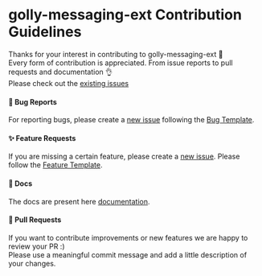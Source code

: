 # golly-messaging-ext Contribution Guidelines

Thanks for your interest in contributing to golly-messaging-ext 🙌\
Every form of contribution is appreciated. From issue reports to pull requests
and documentation 👌\
Please check out the
[existing issues](https://github.com/nandlabs/golly-messaging-ext/issues)

#### 🐛 Bug Reports

For reporting bugs, please create a
[new issue](https://github.com/nandlabs/golly-messaging-ext/issues/new/choose)
following the
[Bug Template](https://github.com/nandlabs/golly-messaging-ext/blob/main/.github/ISSUE_TEMPLATE/bug_report.md).

#### ✨ Feature Requests

If you are missing a certain feature, please create a
[new issue](https://github.com/nandlabs/golly-messaging-ext/issues/new/choose).
Please follow the
[Feature Template](https://github.com/nandlabs/golly-messaging-ext/blob/main/.github/ISSUE_TEMPLATE/feature_request.md).

#### 📝 Docs

The docs are present here
[documentation](https://github.com/nandlabs/golly-messaging-ext/blob/main/README.md).

#### 💫 Pull Requests

If you want to contribute improvements or new features we are happy to review
your PR :)\
Please use a meaningful commit message and add a little description of your
changes.
